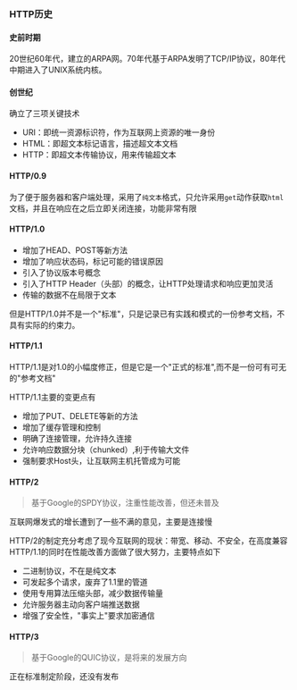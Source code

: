 ### HTTP历史

#### 史前时期

20世纪60年代，建立的ARPA网。70年代基于ARPA发明了TCP/IP协议，80年代中期进入了UNIX系统内核。

#### 创世纪

确立了三项关键技术

- URI：即统一资源标识符，作为互联网上资源的唯一身份
- HTML：即超文本标记语言，描述超文本文档
- HTTP：即超文本传输协议，用来传输超文本

#### HTTP/0.9

为了便于服务器和客户端处理，采用了`纯文本`格式，只允许采用`get`动作获取`html`文档，并且在响应在之后立即关闭连接，功能非常有限

#### HTTP/1.0

- 增加了HEAD、POST等新方法
- 增加了响应状态码，标记可能的错误原因
- 引入了协议版本号概念
- 引入了HTTP Header（头部）的概念，让HTTP处理请求和响应更加灵活
- 传输的数据不在局限于文本

但是HTTP/1.0并不是一个"标准"，只是记录已有实践和模式的一份参考文档，不具有实际的约束力。

#### HTTP/1.1

HTTP/1.1是对1.0的小幅度修正，但是它是一个"正式的标准",而不是一份可有可无的"参考文档"

HTTP/1.1主要的变更点有

- 增加了PUT、DELETE等新的方法
- 增加了缓存管理和控制
- 明确了连接管理，允许持久连接
- 允许响应数据分块（chunked）,利于传输大文件
- 强制要求Host头，让互联网主机托管成为可能

#### HTTP/2

> 基于Google的SPDY协议，注重性能改善，但还未普及

互联网爆发式的增长遭到了一些不满的意见，主要是连接慢

HTTP/2的制定充分考虑了现今互联网的现状：带宽、移动、不安全，在高度兼容HTTP/1.1的同时在性能改善方面做了很大努力，主要特点如下

- 二进制协议，不在是纯文本
- 可发起多个请求，废弃了1.1里的管道
- 使用专用算法压缩头部，减少数据传输量
- 允许服务器主动向客户端推送数据
- 增强了安全性，"事实上"要求加密通信

#### HTTP/3

> 基于Google的QUIC协议，是将来的发展方向

正在标准制定阶段，还没有发布

